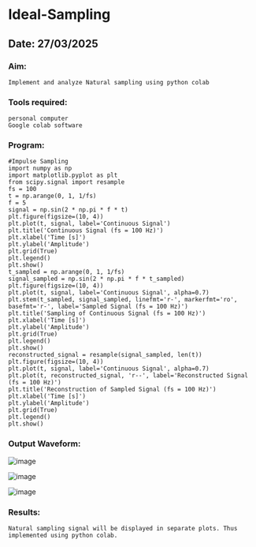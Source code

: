 # Ideal-Sampling
## Date: 27/03/2025
### Aim:
    Implement and analyze Natural sampling using python colab
### Tools required:
    personal computer 
    Google colab software
### Program:
   ```
#Impulse Sampling
import numpy as np
import matplotlib.pyplot as plt
from scipy.signal import resample
fs = 100
t = np.arange(0, 1, 1/fs) 
f = 5
signal = np.sin(2 * np.pi * f * t)
plt.figure(figsize=(10, 4))
plt.plot(t, signal, label='Continuous Signal')
plt.title('Continuous Signal (fs = 100 Hz)')
plt.xlabel('Time [s]')
plt.ylabel('Amplitude')
plt.grid(True)
plt.legend()
plt.show()
t_sampled = np.arange(0, 1, 1/fs)
signal_sampled = np.sin(2 * np.pi * f * t_sampled)
plt.figure(figsize=(10, 4))
plt.plot(t, signal, label='Continuous Signal', alpha=0.7)
plt.stem(t_sampled, signal_sampled, linefmt='r-', markerfmt='ro', basefmt='r-', label='Sampled Signal (fs = 100 Hz)')
plt.title('Sampling of Continuous Signal (fs = 100 Hz)')
plt.xlabel('Time [s]')
plt.ylabel('Amplitude')
plt.grid(True)
plt.legend()
plt.show()
reconstructed_signal = resample(signal_sampled, len(t))
plt.figure(figsize=(10, 4))
plt.plot(t, signal, label='Continuous Signal', alpha=0.7)
plt.plot(t, reconstructed_signal, 'r--', label='Reconstructed Signal (fs = 100 Hz)')
plt.title('Reconstruction of Sampled Signal (fs = 100 Hz)')
plt.xlabel('Time [s]')
plt.ylabel('Amplitude')
plt.grid(True)
plt.legend()
plt.show()
```
### Output Waveform:

![image](https://github.com/user-attachments/assets/371b5005-34b5-48a4-81c0-a8be27f28457)

![image](https://github.com/user-attachments/assets/7c301b3e-fe75-45ac-b94c-55f3229b1972)

![image](https://github.com/user-attachments/assets/0222b6da-f8b7-4a6b-8640-c02fb7913b0f)




### Results:
    Natural sampling signal will be displayed in separate plots. Thus implemented using python colab.

